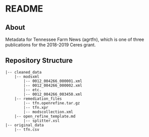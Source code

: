 # README

## About

Metadata for Tennessee Farm News (agrtfn), which is one of three publications for the 2018-2019 Ceres grant.

## Repository Structure

```
|-- cleaned_data
    |-- modsxml
        |-- 0012_004266_000001.xml
        |-- 0012_004266_000002.xml
        |-- etc.
        |-- 0012_004266_003450.xml
    |-- remediation_files
        |-- tfn.openrefine.tar.gz
        |-- tfn.xpr
        |-- modscollection.xml
	|-- open_refine_template.md
        |-- splitter.xsl
|-- original_data
    |-- tfn.csv

```
